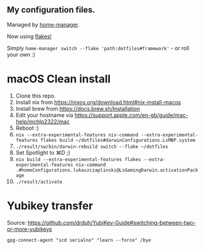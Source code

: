 ## My configuration files.

Managed by [home-manager](https://github.com/nix-community/home-manager).

Now using [flakes!](https://nix-community.github.io/home-manager/index.html#sec-flakes-standalone)

Simply `home-manager switch --flake 'path:dotfiles#framework'` - or roll your own :)


# macOS Clean install

1. Clone this repo.
1. Install nix from https://nixos.org/download.html#nix-install-macos
1. Install brew from https://docs.brew.sh/Installation
1. Edit your hostname via https://support.apple.com/en-gb/guide/mac-help/mchlp2322/mac
1. Reboot :)
1. `nix --extra-experimental-features nix-command --extra-experimental-features flakes build ~/dotfiles#darwinConfigurations.LsMBP.system`
1. `./result/sw/bin/darwin-rebuild switch --flake ~/dotfiles`
1. Set Spotlight to ⌘D ;)
1. `nix build --extra-experimental-features flakes --extra-experimental-features nix-command .#homeConfigurations.lukaszczaplinski@LsGamingDarwin.activationPackage`
1. `./result/activate`

# Yubikey transfer

Source: https://github.com/drduh/YubiKey-Guide#switching-between-two-or-more-yubikeys
```
gpg-connect-agent "scd serialno" "learn --force" /bye
```
